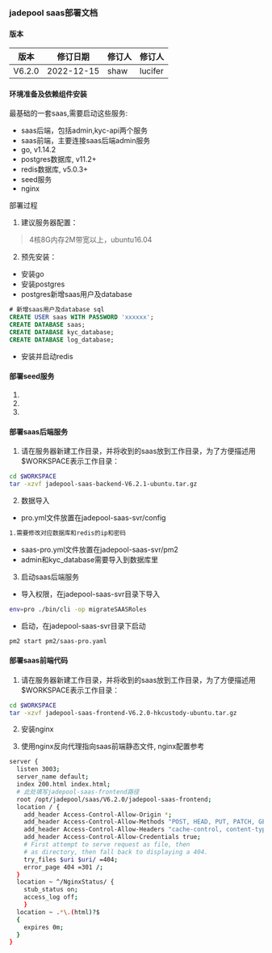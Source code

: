 ### jadepool saas部署文档
#### 版本
|版本|修订日期 |修订人 |修订人 |
|--|--|--|--|
| V6.2.0 | 2022-12-15 | shaw |lucifer|
#### 环境准备及依赖组件安装

最基础的一套saas,需要启动这些服务:

 - saas后端，包括admin,kyc-api两个服务
 - saas前端，主要连接saas后端admin服务
 - go, v1.14.2
 - postgres数据库, v11.2+
 - redis数据库, v5.0.3+
 - seed服务
 - nginx

	 
部署过程
1. 建议服务器配置：

> 4核8G内存2M带宽以上，ubuntu16.04

2. 预先安装：
- 安装go
- 安装postgres
- postgres新增saas用户及database
```sql
# 新增saas用户及database sql
CREATE USER saas WITH PASSWORD 'xxxxxx';
CREATE DATABASE saas;
CREATE DATABASE kyc_database;
CREATE DATABASE log_database;
```
- 安装并启动redis



#### 部署seed服务
1.
2.
3.

#### 部署saas后端服务
1. 请在服务器新建工作目录，并将收到的saas放到工作目录，为了方便描述用$WORKSPACE表示工作目录：
```bash
cd $WORKSPACE
tar -xzvf jadepool-saas-backend-V6.2.1-ubuntu.tar.gz
```
2. 数据导入
- pro.yml文件放置在jadepool-saas-svr/config
```bash
1.需要修改对应数据库和redis的ip和密码
```
- saas-pro.yml文件放置在jadepool-saas-svr/pm2
- admin和kyc_database需要导入到数据库里


3. 启动saas后端服务
- 导入权限，在jadepool-saas-svr目录下导入
 ```bash
env=pro ./bin/cli -op migrateSAASRoles
 ```
- 启动，在jadepool-saas-svr目录下启动
```bash
pm2 start pm2/saas-pro.yaml
```

#### 部署saas前端代码
1. 请在服务器新建工作目录，并将收到的saas放到工作目录，为了方便描述用$WORKSPACE表示工作目录：

```bash
cd $WORKSPACE
tar -xzvf jadepool-saas-frontend-V6.2.0-hkcustody-ubuntu.tar.gz
```
2. 安装nginx

3. 使用nginx反向代理指向saas前端静态文件, nginx配置参考
```bash
server {
  listen 3003;
  server_name default;
  index 200.html index.html;
  # 此处填写jadepool-saas-frontend路径
  root /opt/jadepool/saas/V6.2.0/jadepool-saas-frontend;
  location / {
    add_header Access-Control-Allow-Origin *;
    add_header Access-Control-Allow-Methods "POST, HEAD, PUT, PATCH, GET, DELETE";
    add_header Access-Control-Allow-Headers "cache-control, content-type, Origin, Authorization, Accept";
    add_header Access-Control-Allow-Credentials true;
    # First attempt to serve request as file, then
    # as directory, then fall back to displaying a 404.
    try_files $uri $uri/ =404;
    error_page 404 =301 /;
  }
  location ~ ^/NginxStatus/ {
    stub_status on;
    access_log off;
    }
  location ~ .*\.(html)?$
  {
    expires 0m;
  }
}
```
